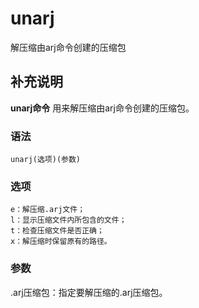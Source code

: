 unarj
===

解压缩由arj命令创建的压缩包

## 补充说明

**unarj命令** 用来解压缩由arj命令创建的压缩包。

###  语法

```shell
unarj(选项)(参数)
```

###  选项

```shell
e：解压缩.arj文件；
l：显示压缩文件内所包含的文件；
t：检查压缩文件是否正确；
x：解压缩时保留原有的路径。
```

###  参数

.arj压缩包：指定要解压缩的.arj压缩包。


<!-- Linux命令行搜索引擎：https://jaywcjlove.github.io/linux-command/ -->